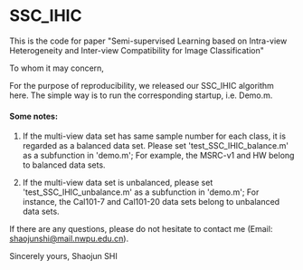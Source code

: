 # SSC_IHIC
This is the code for paper "Semi-supervised Learning based on Intra-view Heterogeneity and Inter-view Compatibility for Image Classification"

To whom it may concern,

For the purpose of reproducibility, we released our SSC_IHIC algorithm here. The simple way is to run the corresponding startup, i.e.
Demo.m.

#### Some notes:
1. If the multi-view data set has same sample number for each class, it is regarded as a balanced data set. Please 
set  'test_SSC_IHIC_balance.m'  as a subfunction in 'demo.m'; For example, the MSRC-v1 and HW belong to balanced data sets.

2. If the multi-view data set is unbalanced, please set 'test_SSC_IHIC_unbalance.m' as a subfunction in 'demo.m'; For instance, the 
Cal101-7 and Cal101-20 data sets belong to unbalanced data sets.

If there are any questions, please do not hesitate to contact me (Email: shaojunshi@mail.nwpu.edu.cn).

Sincerely yours,
Shaojun SHI

